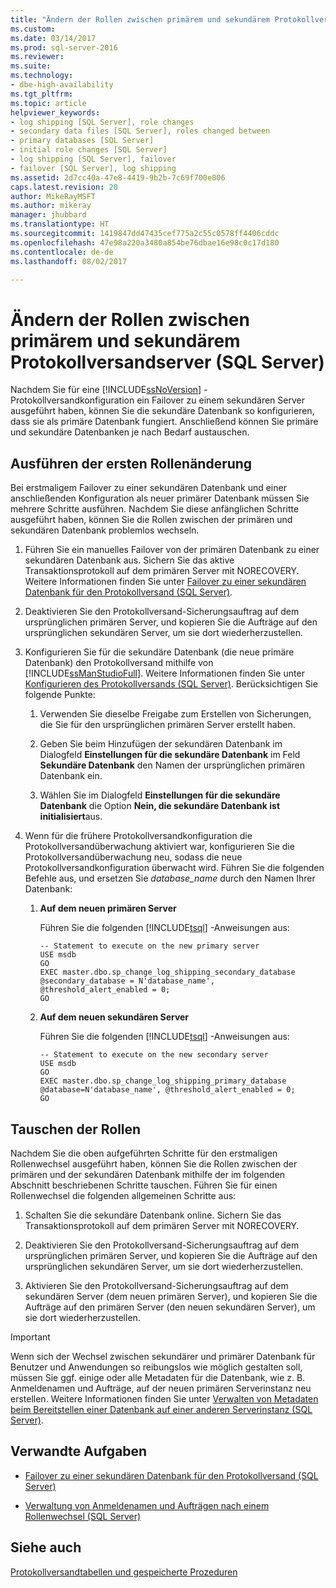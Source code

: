 ```yaml
---
title: "Ändern der Rollen zwischen primärem und sekundärem Protokollversandserver (SQL Server) | Microsoft-Dokumentation"
ms.custom: 
ms.date: 03/14/2017
ms.prod: sql-server-2016
ms.reviewer: 
ms.suite: 
ms.technology:
- dbe-high-availability
ms.tgt_pltfrm: 
ms.topic: article
helpviewer_keywords:
- log shipping [SQL Server], role changes
- secondary data files [SQL Server], roles changed between
- primary databases [SQL Server]
- initial role changes [SQL Server]
- log shipping [SQL Server], failover
- failover [SQL Server], log shipping
ms.assetid: 2d7cc40a-47e8-4419-9b2b-7c69f700e806
caps.latest.revision: 20
author: MikeRayMSFT
ms.author: mikeray
manager: jhubbard
ms.translationtype: HT
ms.sourcegitcommit: 1419847dd47435cef775a2c55c0578ff4406cddc
ms.openlocfilehash: 47e98a220a3480a854be76dbae16e98c0c17d180
ms.contentlocale: de-de
ms.lasthandoff: 08/02/2017

---
```

# <a name="change-roles-between-primary-and-secondary-log-shipping-servers-sql-server"></a>Ändern der Rollen zwischen primärem und sekundärem Protokollversandserver (SQL Server)
  Nachdem Sie für eine [!INCLUDE[ssNoVersion](../../includes/ssnoversion-md.md)] -Protokollversandkonfiguration ein Failover zu einem sekundären Server ausgeführt haben, können Sie die sekundäre Datenbank so konfigurieren, dass sie als primäre Datenbank fungiert. Anschließend können Sie primäre und sekundäre Datenbanken je nach Bedarf austauschen.  
  
## <a name="performing-the-initial-role-change"></a>Ausführen der ersten Rollenänderung  
 Bei erstmaligem Failover zu einer sekundären Datenbank und einer anschließenden Konfiguration als neuer primärer Datenbank müssen Sie mehrere Schritte ausführen. Nachdem Sie diese anfänglichen Schritte ausgeführt haben, können Sie die Rollen zwischen der primären und sekundären Datenbank problemlos wechseln.  
  
1.  Führen Sie ein manuelles Failover von der primären Datenbank zu einer sekundären Datenbank aus. Sichern Sie das aktive Transaktionsprotokoll auf dem primären Server mit NORECOVERY. Weitere Informationen finden Sie unter [Failover zu einer sekundären Datenbank für den Protokollversand &#40;SQL Server&#41;](../../database-engine/log-shipping/fail-over-to-a-log-shipping-secondary-sql-server.md).  
  
2.  Deaktivieren Sie den Protokollversand-Sicherungsauftrag auf dem ursprünglichen primären Server, und kopieren Sie die Aufträge auf den ursprünglichen sekundären Server, um sie dort wiederherzustellen.  
  
3.  Konfigurieren Sie für die sekundäre Datenbank (die neue primäre Datenbank) den Protokollversand mithilfe von [!INCLUDE[ssManStudioFull](../../includes/ssmanstudiofull-md.md)]. Weitere Informationen finden Sie unter [Konfigurieren des Protokollversands &#40;SQL Server&#41;](../../database-engine/log-shipping/configure-log-shipping-sql-server.md). Berücksichtigen Sie folgende Punkte:  
  
    1.  Verwenden Sie dieselbe Freigabe zum Erstellen von Sicherungen, die Sie für den ursprünglichen primären Server erstellt haben.  
  
    2.  Geben Sie beim Hinzufügen der sekundären Datenbank im Dialogfeld **Einstellungen für die sekundäre Datenbank** im Feld **Sekundäre Datenbank** den Namen der ursprünglichen primären Datenbank ein.  
  
    3.  Wählen Sie im Dialogfeld **Einstellungen für die sekundäre Datenbank** die Option **Nein, die sekundäre Datenbank ist initialisiert**aus.  
  
4.  Wenn für die frühere Protokollversandkonfiguration die Protokollversandüberwachung aktiviert war, konfigurieren Sie die Protokollversandüberwachung neu, sodass die neue Protokollversandkonfiguration überwacht wird.  Führen Sie die folgenden Befehle aus, und ersetzen Sie *database_name* durch den Namen Ihrer Datenbank:  
  
    1.  **Auf dem neuen primären Server**  
  
         Führen Sie die folgenden [!INCLUDE[tsql](../../includes/tsql-md.md)] -Anweisungen aus:  
  
        ```  
        -- Statement to execute on the new primary server  
        USE msdb  
        GO  
        EXEC master.dbo.sp_change_log_shipping_secondary_database @secondary_database = N'database_name', @threshold_alert_enabled = 0;  
        GO  
        ```  
  
    2.  **Auf dem neuen sekundären Server**  
  
         Führen Sie die folgenden [!INCLUDE[tsql](../../includes/tsql-md.md)] -Anweisungen aus:  
  
        ```  
        -- Statement to execute on the new secondary server  
        USE msdb  
        GO  
        EXEC master.dbo.sp_change_log_shipping_primary_database @database=N'database_name', @threshold_alert_enabled = 0;  
        GO  
        ```  
  
## <a name="swapping-roles"></a>Tauschen der Rollen  
 Nachdem Sie die oben aufgeführten Schritte für den erstmaligen Rollenwechsel ausgeführt haben, können Sie die Rollen zwischen der primären und der sekundären Datenbank mithilfe der im folgenden Abschnitt beschriebenen Schritte tauschen. Führen Sie für einen Rollenwechsel die folgenden allgemeinen Schritte aus:  
  
1.  Schalten Sie die sekundäre Datenbank online. Sichern Sie das Transaktionsprotokoll auf dem primären Server mit NORECOVERY.  
  
2.  Deaktivieren Sie den Protokollversand-Sicherungsauftrag auf dem ursprünglichen primären Server, und kopieren Sie die Aufträge auf den ursprünglichen sekundären Server, um sie dort wiederherzustellen.  
  
3.  Aktivieren Sie den Protokollversand-Sicherungsauftrag auf dem sekundären Server (dem neuen primären Server), und kopieren Sie die Aufträge auf den primären Server (den neuen sekundären Server), um sie dort wiederherzustellen.  
  
> [!IMPORTANT]  
>  Wenn sich der Wechsel zwischen sekundärer und primärer Datenbank für Benutzer und Anwendungen so reibungslos wie möglich gestalten soll, müssen Sie ggf. einige oder alle Metadaten für die Datenbank, wie z. B. Anmeldenamen und Aufträge, auf der neuen primären Serverinstanz neu erstellen. Weitere Informationen finden Sie unter [Verwalten von Metadaten beim Bereitstellen einer Datenbank auf einer anderen Serverinstanz &#40;SQL Server&#41;](../../relational-databases/databases/manage-metadata-when-making-a-database-available-on-another-server.md).  
  
##  <a name="RelatedTasks"></a> Verwandte Aufgaben  
  
-   [Failover zu einer sekundären Datenbank für den Protokollversand &#40;SQL Server&#41;](../../database-engine/log-shipping/fail-over-to-a-log-shipping-secondary-sql-server.md)  
  
-   [Verwaltung von Anmeldenamen und Aufträgen nach einem Rollenwechsel &#40;SQL Server&#41;](../../sql-server/failover-clusters/management-of-logins-and-jobs-after-role-switching-sql-server.md)  
  
## <a name="see-also"></a>Siehe auch  
 [Protokollversandtabellen und gespeicherte Prozeduren](../../database-engine/log-shipping/log-shipping-tables-and-stored-procedures.md)  
  
  
